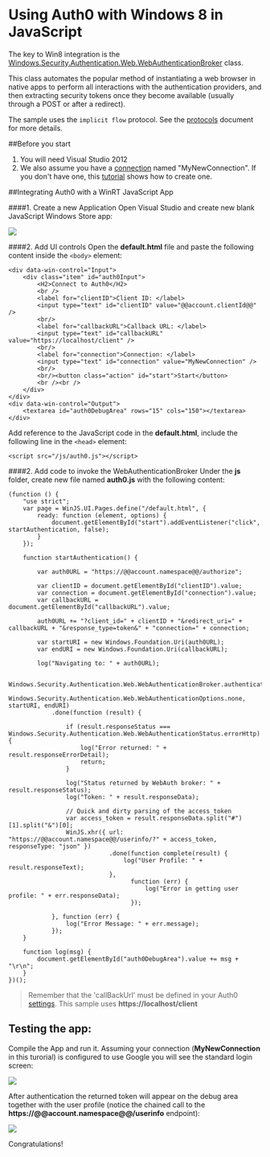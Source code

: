 # Using Auth0 with Windows 8 in JavaScript

The key to Win8 integration is the [Windows.Security.Authentication.Web.WebAuthenticationBroker](http://msdn.microsoft.com/en-US/library/windows/apps/windows.security.authentication.web.webauthenticationbroker) class.

This class automates the popular method of instantiating a web browser in native apps to perform all interactions with the authentication providers, and then extracting security tokens once they become available (usually through a POST or after a redirect).

The sample uses the `implicit flow` protocol. See the [protocols](protocols) document for more details.

##Before you start

1. You will need Visual Studio 2012
2. We also assume you have a [connection](https://app.auth0.com/#/connections) named "MyNewConnection". If you don't have one, this [tutorial](createconnection) shows how to create one.

##Integrating Auth0 with a WinRT JavaScript App

####1. Create a new Application
Open Visual Studio and create new blank JavaScript Windows Store app:

![](img/win8-step1.png)

####2. Add UI controls
Open the __default.html__ file and paste the following content inside the `<body>` element:

	<div data-win-control="Input">
        <div class="item" id="auth0Input">
            <H2>Connect to Auth0</H2>
            <br />
            <label for="clientID">Client ID: </label>
            <input type="text" id="clientID" value="@@account.clientId@@" />
            <br/>
            <label for="callbackURL">Callback URL: </label>
            <input type="text" id="callbackURL" value="https://localhost/client" />
            <br/>
            <label for="connection">Connection: </label>
            <input type="text" id="connection" value="MyNewConnection" />
            <br/>
            <br/><button class="action" id="start">Start</button>
            <br /><br />
        </div>
    </div>
    <div data-win-control="Output">
		<textarea id="auth0DebugArea" rows="15" cols="150"></textarea>
    </div>

Add reference to the JavaScript code in the __default.html__, include the following line in the `<head>` element: 

    <script src="/js/auth0.js"></script>

####2. Add code to invoke the WebAuthenticationBroker
Under the __js__ folder, create new file named __auth0.js__ with the following content:

	(function () {
	    "use strict";
	    var page = WinJS.UI.Pages.define("/default.html", {
	        ready: function (element, options) {
	            document.getElementById("start").addEventListener("click", startAuthentication, false);
	        }
	    });

	    function startAuthentication() {

	        var auth0URL = "https://@@account.namespace@@/authorize";

	        var clientID = document.getElementById("clientID").value;
	        var connection = document.getElementById("connection").value;
	        var callbackURL = document.getElementById("callbackURL").value;

	        auth0URL += "?client_id=" + clientID + "&redirect_uri=" + callbackURL + "&response_type=token&" + "connection=" + connection;

	        var startURI = new Windows.Foundation.Uri(auth0URL);
	        var endURI = new Windows.Foundation.Uri(callbackURL);

	        log("Navigating to: " + auth0URL);

	        Windows.Security.Authentication.Web.WebAuthenticationBroker.authenticateAsync(
	            Windows.Security.Authentication.Web.WebAuthenticationOptions.none, startURI, endURI)
	            .done(function (result) {

	                if (result.responseStatus === Windows.Security.Authentication.Web.WebAuthenticationStatus.errorHttp) {
	                    log("Error returned: " + result.responseErrorDetail);
	                    return;
	                }

	                log("Status returned by WebAuth broker: " + result.responseStatus);
	                log("Token: " + result.responseData);

	                // Quick and dirty parsing of the access_token
	                var access_token = result.responseData.split("#")[1].split("&")[0];
	                WinJS.xhr({ url: "https://@@account.namespace@@/userinfo/?" + access_token, responseType: "json" })
	                            .done(function complete(result) {
	                                log("User Profile: " + result.responseText);
	                            },
	                                  function (err) {
	                                      log("Error in getting user profile: " + err.responseData);
	                                  });

	            }, function (err) {
	                log("Error Message: " + err.message);
	            });
	    }

	    function log(msg) {
	        document.getElementById("auth0DebugArea").value += msg + "\r\n";
	    }
	})();

> Remember that the 'callBackUrl' must be defined in your Auth0 [settings](https://app.auth0.com/#/settings). This sample uses __https://localhost/client__

## Testing the app:

Compile the App and run it. Assuming your connection (__MyNewConnection__ in this turorial) is configured to use Google you will see the standard login screen:

![](img/win8-step2.png) 

After authentication the returned token will appear on the debug area together with the user profile (notice the chained call to the __https://@@account.namespace@@/userinfo__ endpoint):

![](img/win8-step3.png) 

Congratulations! 
